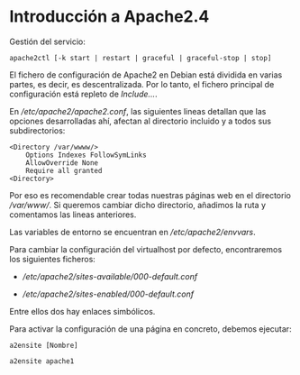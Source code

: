 # Introducción a Apache2.4

Gestión del servicio:

```apache2ctl [-k start | restart | graceful | graceful-stop | stop]```

El fichero de configuración de Apache2 en Debian está dividida en varias partes,
es decir, es descentralizada. Por lo tanto, el fichero principal de 
configuración está repleto de _Include..._.

En _/etc/apache2/apache2.conf_, las siguientes lineas detallan que las 
opciones desarrolladas ahí, afectan al directorio incluido y a todos sus
subdirectorios:

```
<Directory /var/wwww/>
	Options Indexes FollowSymLinks
	AllowOverride None
	Require all granted
<Directory>
```

Por eso es recomendable crear todas nuestras páginas web en el directorio
_/var/www/_. Si queremos cambiar dicho directorio, añadimos la ruta y 
comentamos las lineas anteriores.

Las variables de entorno se encuentran en _/etc/apache2/envvars_.

Para cambiar la configuración del virtualhost por defecto, encontraremos los 
siguientes ficheros:

* _/etc/apache2/sites-available/000-default.conf_

* _/etc/apache2/sites-enabled/000-default.conf_

Entre ellos dos hay enlaces simbólicos.

Para activar la configuración de una página en concreto, debemos ejecutar:

```a2ensite [Nombre]```

```a2ensite apache1```
